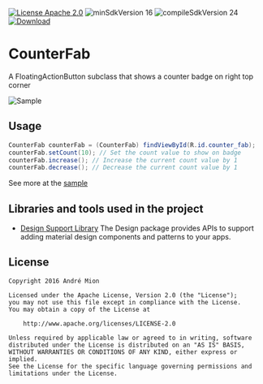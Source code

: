 [![License Apache 2.0](https://img.shields.io/badge/License-Apache%202.0-blue.svg?style=true)](http://www.apache.org/licenses/LICENSE-2.0)
![minSdkVersion 16](https://img.shields.io/badge/minSdkVersion-16-red.svg?style=true)
![compileSdkVersion 24](https://img.shields.io/badge/compileSdkVersion-24-yellow.svg?style=true)
[ ![Download](https://api.bintray.com/packages/andremion/github/CounterFab/images/download.svg) ](https://bintray.com/andremion/github/CounterFab/_latestVersion)

# CounterFab
A FloatingActionButton subclass that shows a counter badge on right top corner

![Sample](https://raw.githubusercontent.com/andremion/CounterFab/master/art/sample.gif)

## Usage

```java
CounterFab counterFab = (CounterFab) findViewById(R.id.counter_fab);
counterFab.setCount(10); // Set the count value to show on badge
counterFab.increase(); // Increase the current count value by 1
counterFab.decrease(); // Decrease the current count value by 1
```

See more at the [sample](https://github.com/andremion/CounterFab/tree/master/sample)

## Libraries and tools used in the project

* [Design Support Library](http://developer.android.com/intl/pt-br/tools/support-library/features.html#design)
The Design package provides APIs to support adding material design components and patterns to your apps.

## License

    Copyright 2016 André Mion

    Licensed under the Apache License, Version 2.0 (the "License");
    you may not use this file except in compliance with the License.
    You may obtain a copy of the License at

        http://www.apache.org/licenses/LICENSE-2.0

    Unless required by applicable law or agreed to in writing, software
    distributed under the License is distributed on an "AS IS" BASIS,
    WITHOUT WARRANTIES OR CONDITIONS OF ANY KIND, either express or implied.
    See the License for the specific language governing permissions and
    limitations under the License.
